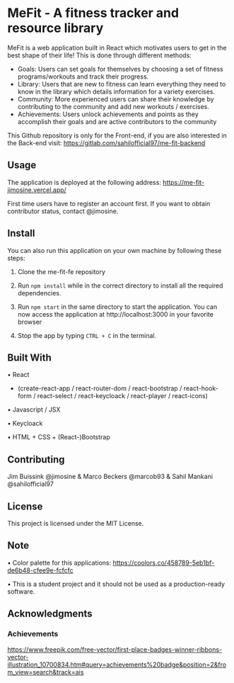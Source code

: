 # MeFit - A fitness tracker and resource library

MeFit is a web application built in React which motivates users to get in the best shape of their life! This is done through different methods:

- Goals: Users can set goals for themselves by choosing a set of fitness programs/workouts and track their progress.
- Library: Users that are new to fitness can learn everything they need to know in the library which details information for a variety exercises. 
- Community: More experienced users can share their knowledge by contributing to the community and add new workouts / exercises.
- Achievements: Users unlock achievements and points as they accomplish their goals and are active contributors to the community

This Github repository is only for the Front-end, if you are also interested in the Back-end visit: https://gitlab.com/sahilofficial97/me-fit-backend

## Usage

The application is deployed at the following address: https://me-fit-jimosine.vercel.app/

First time users have to register an account first. If you want to obtain contributor status, contact @jimosine.


## Install

You can also run this application on your own machine by following these steps:

1. Clone the me-fit-fe repository

2. Run `npm install` while in the correct directory to install all the required dependencies.

3. Run `npm start` in the same directory to start the application. 
You can now access the application at http://localhost:3000 in your favorite browser

4. Stop the app by typing `CTRL + C` in the terminal.

## Built With

• React 
  - (create-react-app / react-router-dom / react-bootstrap / react-hook-form / react-select / react-keycloack / react-player / react-icons)

• Javascript / JSX

• Keycloack

• HTML + CSS + (React-)Bootstrap


## Contributing

Jim Buissink @jimosine & Marco Beckers @marcob93 & Sahil Mankani @sahilofficial97


## License

This project is licensed under the MIT License.

## Note

• Color palette for this applications: https://coolors.co/458789-5eb1bf-de6b48-cfee9e-fcfcfc

• This is a student project and it should not be used as a production-ready software.

## Acknowledgments

### Achievements
https://www.freepik.com/free-vector/first-place-badges-winner-ribbons-vector-illustration_10700834.htm#query=achievements%20badge&position=2&from_view=search&track=ais


